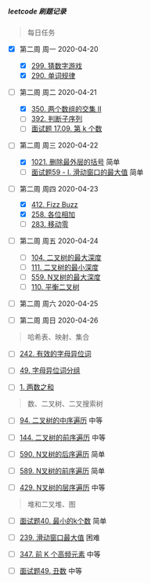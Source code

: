 ##### leetcode 刷题记录

> 每日任务

- [x] 第二周 周一 2020-04-20
  - [x] [299. 猜数字游戏](https://leetcode-cn.com/problems/bulls-and-cows/)
  - [x] [290. 单词规律](https://leetcode-cn.com/problems/word-pattern/)
- [ ] 第二周 周二 2020-04-21
  - [x] [350. 两个数组的交集 II](https://leetcode-cn.com/problems/intersection-of-two-arrays-ii/)
  - [ ] [392. 判断子序列](https://leetcode-cn.com/problems/is-subsequence/)
  - [ ] [面试题 17.09. 第 k 个数](https://leetcode-cn.com/problems/get-kth-magic-number-lcci/)
- [ ] 第二周 周三 2020-04-22
  - [x] [1021. 删除最外层的括号](https://leetcode-cn.com/problems/remove-outermost-parentheses/) 简单
  - [ ] [面试题59 - I. 滑动窗口的最大值](https://leetcode-cn.com/problems/hua-dong-chuang-kou-de-zui-da-zhi-lcof/) 简单
- [ ] 第二周 周四 2020-04-23
  - [x] [412. Fizz Buzz](https://leetcode-cn.com/problems/fizz-buzz/)
  - [x] [258. 各位相加](https://leetcode-cn.com/problems/add-digits/)
  - [ ] [283. 移动零](https://leetcode-cn.com/problems/move-zeroes/)

- [ ] 第二周 周五 2020-04-24
  - [ ] [104. 二叉树的最大深度](https://leetcode-cn.com/problems/maximum-depth-of-binary-tree/)
  - [ ] [111. 二叉树的最小深度](https://leetcode-cn.com/problems/minimum-depth-of-binary-tree/)
  - [ ] [559. N叉树的最大深度](https://leetcode-cn.com/problems/maximum-depth-of-n-ary-tree/)
  - [ ] [110. 平衡二叉树](https://leetcode-cn.com/problems/balanced-binary-tree/)
- [ ] 第二周 周六 2020-04-25
- [ ] 第二周 周日 2020-04-26



> 哈希表、映射、集合

- [ ] [242. 有效的字母异位词](https://leetcode-cn.com/problems/valid-anagram/)
- [ ] [49. 字母异位词分组](https://leetcode-cn.com/problems/group-anagrams/)
- [ ] [1. 两数之和](https://leetcode-cn.com/problems/two-sum/)



> 数、二叉树、二叉搜索树

- [ ] [94. 二叉树的中序遍历](https://leetcode-cn.com/problems/binary-tree-inorder-traversal/) 中等
- [ ] [144. 二叉树的前序遍历](https://leetcode-cn.com/problems/binary-tree-preorder-traversal/) 中等
- [ ] [590. N叉树的后序遍历](https://leetcode-cn.com/problems/n-ary-tree-postorder-traversal/) 简单
- [ ] [589. N叉树的前序遍历](https://leetcode-cn.com/problems/n-ary-tree-preorder-traversal/) 简单
- [ ] [429. N叉树的层序遍历](https://leetcode-cn.com/problems/n-ary-tree-level-order-traversal/) 中等





> 堆和二叉堆、图

- [ ] [面试题40. 最小的k个数](https://leetcode-cn.com/problems/zui-xiao-de-kge-shu-lcof/) 简单
- [ ] [239. 滑动窗口最大值](https://leetcode-cn.com/problems/sliding-window-maximum/) 困难
- [ ] [347. 前 K 个高频元素](https://leetcode-cn.com/problems/top-k-frequent-elements/) 中等
- [ ] [面试题49. 丑数](https://leetcode-cn.com/problems/chou-shu-lcof/) 中等

